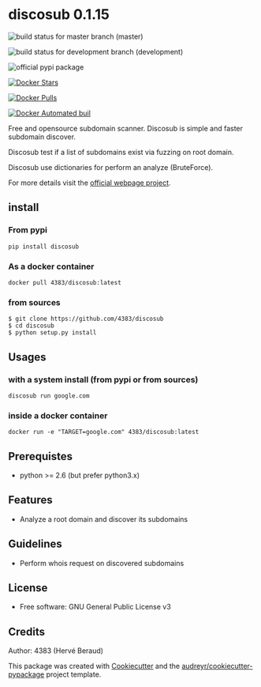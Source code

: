 # discosub 0.1.15

![build status for master branch](https://travis-ci.org/4383/discosub.svg?branch=master) (master)

![build status for development branch](https://travis-ci.org/4383/discosub.svg?branch=development) (development)

![official pypi package](https://badge.fury.io/py/discosub.svg)

[![Docker Stars](https://img.shields.io/docker/stars/_/discosub.svg?maxAge=2592000)]()

[![Docker Pulls](https://img.shields.io/docker/pulls/mashape/discosub.svg?maxAge=2592000)]()

[![Docker Automated buil](https://img.shields.io/docker/automated/jrottenberg/discosub.svg?maxAge=2592000)]()

Free and opensource subdomain scanner. Discosub is simple and
faster subdomain discover.

Discosub test if a list of subdomains exist via fuzzing on root domain.

Discosub use dictionaries for perform an analyze (BruteForce).

For more details visit the [official webpage project](https://4383.github.io/discosub/).

## install
### From pypi
```shell
pip install discosub
```

### As a docker container
```shell
docker pull 4383/discosub:latest
```

### from sources
```shell
$ git clone https://github.com/4383/discosub
$ cd discosub
$ python setup.py install
```

## Usages
### with a system install (from pypi or from sources)
```shell
discosub run google.com
```

### inside a docker container
```shell
docker run -e "TARGET=google.com" 4383/discosub:latest
```

## Prerequistes
* python >= 2.6 (but prefer python3.x)

## Features
* Analyze a root domain and discover its subdomains

## Guidelines
* Perform whois request on discovered subdomains

## License

* Free software: GNU General Public License v3

## Credits
Author: 4383 (Hervé Beraud)

This package was created with [Cookiecutter](https://github.com/audreyr/cookiecutter)
and the [audreyr/cookiecutter-pypackage](https://github.com/audreyr/cookiecutter-pypackage)
project template.
